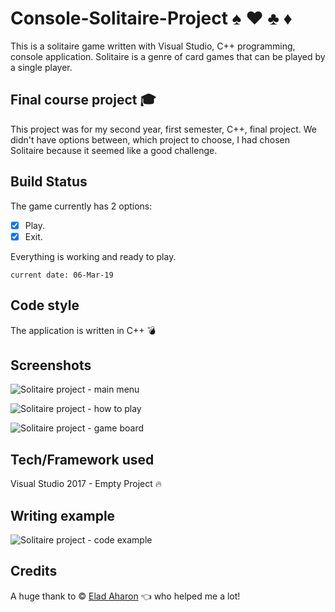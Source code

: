 # Console-Solitaire-Project   :spades: :hearts: :clubs: :diamonds:

This is a solitaire game written with Visual Studio, C++ programming, console application. Solitaire is a genre of card games that can be played by a single player.


## Final course project   :mortar_board:

This project was for my second year, first semester, C++, final project. We didn't have options between, which project to choose, I had chosen Solitaire because it seemed like a good challenge.


## Build Status

The game currently has 2 options:
- [x] Play.
- [x] Exit.

Everything is working and ready to play.
```
current date: 06-Mar-19
```


## Code style

The application is written in C++ :bomb:


## Screenshots

![Solitaire project - main menu](https://user-images.githubusercontent.com/44708223/53908454-095e8580-4058-11e9-8623-f0cc28ad64dc.png)

![Solitaire project - how to play](https://user-images.githubusercontent.com/44708223/53908439-006db400-4058-11e9-9d7b-f41f3088f1b9.png)

![Solitaire project - game board](https://user-images.githubusercontent.com/44708223/53908453-0794c200-4058-11e9-98b9-d6e7450bba2a.png)


## Tech/Framework used

Visual Studio 2017 - Empty Project :fire:


## Writing example

![Solitaire project - code example](https://user-images.githubusercontent.com/44708223/53908673-8e499f00-4058-11e9-818f-497f58640792.png)


## Credits

A huge thank to © [Elad Aharon](https://github.com/elados93) :point_left: who helped me a lot!
